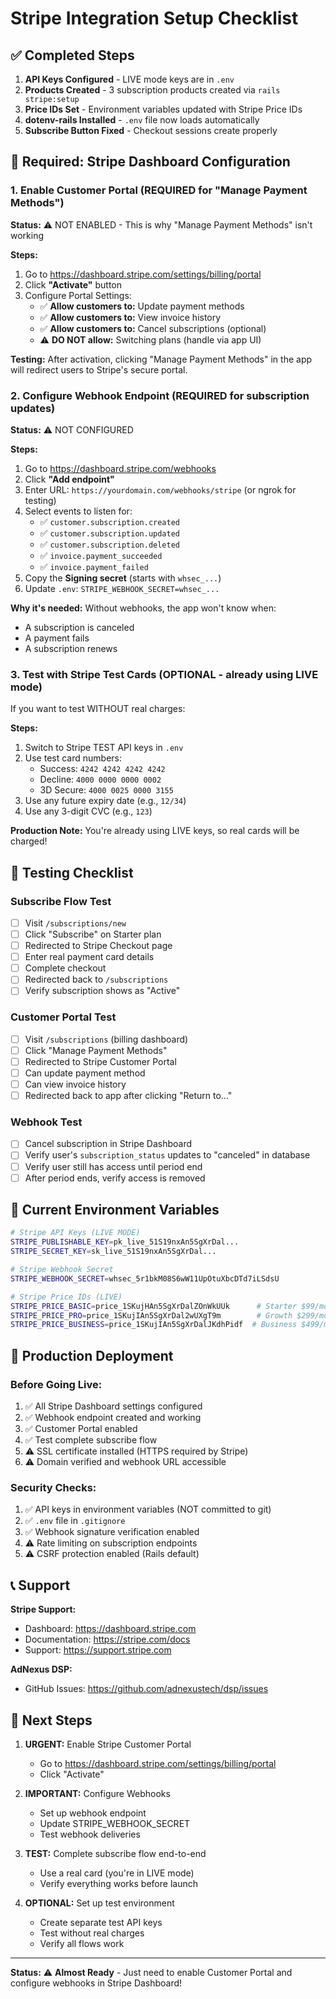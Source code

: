 # Stripe Integration Setup Checklist

## ✅ Completed Steps

1. **API Keys Configured** - LIVE mode keys are in `.env`
2. **Products Created** - 3 subscription products created via `rails stripe:setup`
3. **Price IDs Set** - Environment variables updated with Stripe Price IDs
4. **dotenv-rails Installed** - `.env` file now loads automatically
5. **Subscribe Button Fixed** - Checkout sessions create properly

## 🔧 Required: Stripe Dashboard Configuration

### 1. Enable Customer Portal (REQUIRED for "Manage Payment Methods")

**Status:** ⚠️ NOT ENABLED - This is why "Manage Payment Methods" isn't working

**Steps:**
1. Go to https://dashboard.stripe.com/settings/billing/portal
2. Click **"Activate"** button
3. Configure Portal Settings:
   - ✅ **Allow customers to:** Update payment methods
   - ✅ **Allow customers to:** View invoice history
   - ✅ **Allow customers to:** Cancel subscriptions (optional)
   - ⚠️ **DO NOT allow:** Switching plans (handle via app UI)

**Testing:**
After activation, clicking "Manage Payment Methods" in the app will redirect users to Stripe's secure portal.

### 2. Configure Webhook Endpoint (REQUIRED for subscription updates)

**Status:** ⚠️ NOT CONFIGURED

**Steps:**
1. Go to https://dashboard.stripe.com/webhooks
2. Click **"Add endpoint"**
3. Enter URL: `https://yourdomain.com/webhooks/stripe` (or ngrok for testing)
4. Select events to listen for:
   - ✅ `customer.subscription.created`
   - ✅ `customer.subscription.updated`
   - ✅ `customer.subscription.deleted`
   - ✅ `invoice.payment_succeeded`
   - ✅ `invoice.payment_failed`
5. Copy the **Signing secret** (starts with `whsec_...`)
6. Update `.env`: `STRIPE_WEBHOOK_SECRET=whsec_...`

**Why it's needed:**
Without webhooks, the app won't know when:
- A subscription is canceled
- A payment fails
- A subscription renews

### 3. Test with Stripe Test Cards (OPTIONAL - already using LIVE mode)

If you want to test WITHOUT real charges:

**Steps:**
1. Switch to Stripe TEST API keys in `.env`
2. Use test card numbers:
   - Success: `4242 4242 4242 4242`
   - Decline: `4000 0000 0000 0002`
   - 3D Secure: `4000 0025 0000 3155`
3. Use any future expiry date (e.g., `12/34`)
4. Use any 3-digit CVC (e.g., `123`)

**Production Note:** You're already using LIVE keys, so real cards will be charged!

## 🧪 Testing Checklist

### Subscribe Flow Test
- [ ] Visit `/subscriptions/new`
- [ ] Click "Subscribe" on Starter plan
- [ ] Redirected to Stripe Checkout page
- [ ] Enter real payment card details
- [ ] Complete checkout
- [ ] Redirected back to `/subscriptions`
- [ ] Verify subscription shows as "Active"

### Customer Portal Test
- [ ] Visit `/subscriptions` (billing dashboard)
- [ ] Click "Manage Payment Methods"
- [ ] Redirected to Stripe Customer Portal
- [ ] Can update payment method
- [ ] Can view invoice history
- [ ] Redirected back to app after clicking "Return to..."

### Webhook Test
- [ ] Cancel subscription in Stripe Dashboard
- [ ] Verify user's `subscription_status` updates to "canceled" in database
- [ ] Verify user still has access until period end
- [ ] After period ends, verify access is removed

## 📝 Current Environment Variables

```bash
# Stripe API Keys (LIVE MODE)
STRIPE_PUBLISHABLE_KEY=pk_live_51S19nxAn5SgXrDal...
STRIPE_SECRET_KEY=sk_live_51S19nxAn5SgXrDal...

# Stripe Webhook Secret
STRIPE_WEBHOOK_SECRET=whsec_5r1bkM08S6wW11UpOtuXbcDTd7iLSdsU

# Stripe Price IDs (LIVE)
STRIPE_PRICE_BASIC=price_1SKujHAn5SgXrDalZOnWkUUk      # Starter $99/mo
STRIPE_PRICE_PRO=price_1SKujIAn5SgXrDal2wUXgT9m        # Growth $299/mo
STRIPE_PRICE_BUSINESS=price_1SKujIAn5SgXrDalJKdhPidf  # Business $499/mo
```

## 🚀 Production Deployment

### Before Going Live:
1. ✅ All Stripe Dashboard settings configured
2. ✅ Webhook endpoint created and working
3. ✅ Customer Portal enabled
4. ✅ Test complete subscribe flow
5. ⚠️ SSL certificate installed (HTTPS required by Stripe)
6. ⚠️ Domain verified and webhook URL accessible

### Security Checks:
1. ✅ API keys in environment variables (NOT committed to git)
2. ✅ `.env` file in `.gitignore`
3. ✅ Webhook signature verification enabled
4. ⚠️ Rate limiting on subscription endpoints
5. ⚠️ CSRF protection enabled (Rails default)

## 📞 Support

**Stripe Support:**
- Dashboard: https://dashboard.stripe.com
- Documentation: https://stripe.com/docs
- Support: https://support.stripe.com

**AdNexus DSP:**
- GitHub Issues: https://github.com/adnexustech/dsp/issues

## 🎯 Next Steps

1. **URGENT:** Enable Stripe Customer Portal
   - Go to https://dashboard.stripe.com/settings/billing/portal
   - Click "Activate"

2. **IMPORTANT:** Configure Webhooks
   - Set up webhook endpoint
   - Update STRIPE_WEBHOOK_SECRET
   - Test webhook deliveries

3. **TEST:** Complete subscribe flow end-to-end
   - Use a real card (you're in LIVE mode)
   - Verify everything works before launch

4. **OPTIONAL:** Set up test environment
   - Create separate test API keys
   - Test without real charges
   - Verify all flows work

---

**Status:** ⚠️ **Almost Ready** - Just need to enable Customer Portal and configure webhooks in Stripe Dashboard!
